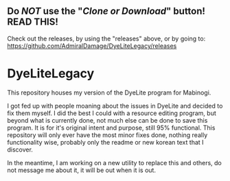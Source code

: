 ## Do *NOT* use the "*Clone or Download*" button! READ THIS!
Check out the releases, by using the "releases" above, or by going to:
https://github.com/AdmiralDamage/DyeLiteLegacy/releases

# DyeLiteLegacy
This repository houses my version of the DyeLite program for Mabinogi.

I got fed up with people moaning about the issues in DyeLite and decided to fix them myself. I did the best I could with a resource editing program, but beyond what is currently done, not much else can be done to save this program. It is for it's original intent and purpose, still 95% functional. This repository will only ever have the most minor fixes done, nothing really functionality wise, probably only the readme or new korean text that I discover.

In the meantime, I am working on a new utility to replace this and others, do not message me about it, it will be out when it is out.
